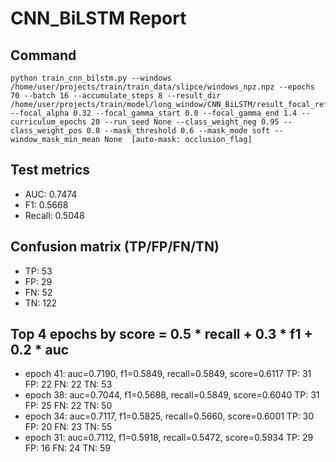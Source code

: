 # CNN_BiLSTM Report

## Command
```
python train_cnn_bilstm.py --windows /home/user/projects/train/train_data/slipce/windows_npz.npz --epochs 70 --batch 16 --accumulate_steps 8 --result_dir /home/user/projects/train/model/long_window/CNN_BiLSTM/result_focal_refine/cw04_fg07 --focal_alpha 0.32 --focal_gamma_start 0.0 --focal_gamma_end 1.4 --curriculum_epochs 20 --run_seed None --class_weight_neg 0.95 --class_weight_pos 0.8 --mask_threshold 0.6 --mask_mode soft --window_mask_min_mean None  [auto-mask: occlusion_flag]
```

## Test metrics
- AUC: 0.7474
- F1: 0.5668
- Recall: 0.5048
## Confusion matrix (TP/FP/FN/TN)
- TP: 53
- FP: 29
- FN: 52
- TN: 122

## Top 4 epochs by score = 0.5 * recall + 0.3 * f1 + 0.2 * auc
- epoch 41: auc=0.7190, f1=0.5849, recall=0.5849, score=0.6117  TP: 31 FP: 22 FN: 22 TN: 53
- epoch 38: auc=0.7044, f1=0.5688, recall=0.5849, score=0.6040  TP: 31 FP: 25 FN: 22 TN: 50
- epoch 34: auc=0.7117, f1=0.5825, recall=0.5660, score=0.6001  TP: 30 FP: 20 FN: 23 TN: 55
- epoch 31: auc=0.7112, f1=0.5918, recall=0.5472, score=0.5934  TP: 29 FP: 16 FN: 24 TN: 59
